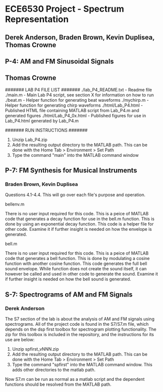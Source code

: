 # ECE6530 Project - Spectrum Representation
## Derek Anderson, Braden Brown, Kevin Duplisea, Thomas Crowne

## P-4: AM and FM Sinusoidal Signals
## Thomas Crowne
####### LAB P4 FILE LIST #######
./lab_P4_README.txt   - Readme file
./main.m              - Main Lab P4 script, see section X for information on how to run
./beat.m              - Helper function for generating beat waveforms
./mychirp.m           - Helper function for generating chirp waveforms
./html/Lab_P4.html    - Published HTML file containing MATLAB script from Lab_P4.m and generated figures
./html/Lab_P4_0x.html - Published figures for use in Lab_P4.html generated by Lab_P4.m

####### RUN INSTRUCTIONS #######
1. Unzip Lab_P4.zip
2. Add the resulting output directory to the MATLAB path. This can be
   done with the Home Tab > Environment > Set Path
3. Type the command "main" into the MATLAB command window


## P-7: FM Synthesis for Musical Instruments
### Braden Brown, Kevin Duplisea

Questions 4.1-4.4.
This will go over each file's purpose and operation.

bellenv.m

There is no user input required for this code.  This is a peice of
MATLAB code that generates a decay function for use in the bell.m
function. This is done by using an exponential decay function.  This
code is a helper file for other code. Examine it if further insight is
needed on how the envelope is generated.


bell.m

There is no user input required for this code.  This is a peice of
MATLAB code that generates a bell function.  This is done by
modulating a cosine function with another cosine function.  This code
generates the full bell sound envelope.  While function does not
create the sound itself, it can however be called and used in other
code to generate the sound.  Examine it if further insight is needed
on how the bell sound is generated.


## S-7: Spectrograms of AM and FM Signals
### Derek Anderson

The S7 section of the lab is about the analysis of AM and FM signals
using spectrograms. All of the project code is found in the S7/S7.m
file, which depends on the dsp first toolbox for spectrogram plotting
functionality. The zip for this toolbox is included in the repository,
and the instructions for its use are below:

1. Unzip spfirst_vNNN.zip
2. Add the resulting output directory to the MATLAB path. This can be
   done with the Home Tab > Environment > Set Path
3. Type the command "spfirst" into the MATLAB command window. This adds other directories to the matlab path.

Now S7.m can be run as normal as a matlab script and the dependent
functions should be resolved from the MATLAB path.


